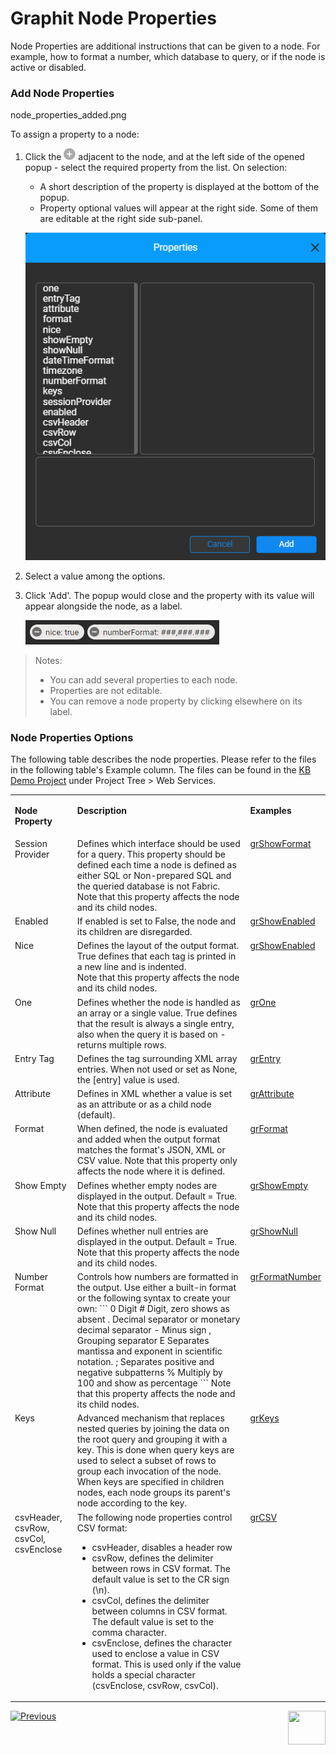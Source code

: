 # Graphit Node Properties

Node Properties are additional instructions that can be given to a node. For example, how to format a number, which database to query, or if the node is active or disabled. 

### Add Node Properties

node_properties_added.png

To assign a property to a node:

1. Click the <img src="images/plus-icon.png" > adjacent to the node, and at the left side of the opened popup - select the required property from the list. On selection:

   - A short description of the property is displayed at the bottom of the popup.  
   - Property optional values will appear at the right side. Some of them are editable at the right side sub-panel.

   <img src="images/node_properties.png" ></img>

2. Select a value among the options.

3. Click 'Add'. The popup would close and the property with its value will appear alongside the node, as a label.

   <img src="images/node_properties_added_dark.png" ></img>

> Notes:
>
> * You can add several properties to each node.
> * Properties are not editable.
> * You can remove a node property by clicking elsewhere on its label.  




### Node Properties Options
The following table describes the node properties. Please refer to the files in the following table's Example column. The files can be found in the [KB Demo Project](/articles/demo_project/Fabric_Demo_Project/00_Fabric_demo_project_setup_guidelines.md) under Project Tree > Web Services. 
<table>
<tbody>
<tr>
<td valign="top" >
<p><strong>Node Property</strong></p>
</td>
<td valign="top" >
<p><strong>Description</strong></p>
</td>
<td valign="top" >
<p><strong>Examples</strong></p>
</td>
</tr>
<tr>
<td valign="top" >Session Provider</td>
<td valign="top" >Defines which interface should be used for a query. This property should be defined each time a node is defined as either SQL or Non-prepared SQL and the queried database is not Fabric.<br />Note that this property affects the node and its child nodes.</td>
<td valign="top" ><a href="/articles/15_web_services_and_graphit/17_Graphit/10_graphit_examples.md#grshowformatgraphit">grShowFormat</a></td> 
</tr>
<tr>
<td valign="top" >Enabled</td>
<td valign="top" >If enabled is set to False, the node and its children are disregarded.</td>
<td valign="top" ><a href="/articles/15_web_services_and_graphit/17_Graphit/10_graphit_examples.md#grshowenabledgraphit">grShowEnabled</a></td>
</tr>
<tr>
<td valign="top" >Nice</td>
<td valign="top" >Defines the layout of the output format. True defines that each tag is printed in a new line and is indented.&nbsp;<br />Note that this property affects the node and its child nodes.</td> 
<td valign="top" ><a href="/articles/15_web_services_and_graphit/17_Graphit/10_graphit_examples.md#grshowenabledgraphit">grShowEnabled</a></td>  
</tr>
<tr>
<td valign="top" >One</td>
<td valign="top" >Defines whether the node is handled as an array or a single value. True defines that the result is always a single entry, also when the query it is based on - returns multiple rows.</td>
<td valign="top" ><a href="/articles/15_web_services_and_graphit/17_Graphit/10_graphit_examples.md#gronegraphit">grOne</a></td>
</tr>
<tr>
<td valign="top" >Entry Tag</td>
<td valign="top" >Defines the tag surrounding XML array entries. When not used or set as None, the [entry] value is used.</td>
<td valign="top" ><a href="/articles/15_web_services_and_graphit/17_Graphit/10_graphit_examples.md#grentrygraphit">grEntry</a></td>
</tr>
<tr>
<td valign="top" >Attribute</td>
<td valign="top" >Defines in XML whether a value is set as an attribute or as a child node (default).&nbsp;</td>
<td valign="top" ><a href="/articles/15_web_services_and_graphit/17_Graphit/10_graphit_examples.md#grattributegraphit...">grAttribute</a></td>
</tr>
<tr>
<td valign="top" >Format</td>
<td valign="top" >When defined, the node is evaluated and added when the output format matches the format's JSON, XML or CSV value. Note that this property only affects the node where it is defined.&nbsp;</td>
<td valign="top" ><a href="/articles/15_web_services_and_graphit/17_Graphit/10_graphit_examples.md#grformatgraphit">grFormat</a></td>
</tr>
<tr>
<td valign="top" >Show Empty</td>
<td valign="top" >Defines whether empty nodes are displayed in the output. Default = True.<br />Note that this property affects the node and its child nodes.
<td valign="top" ><a href="/articles/15_web_services_and_graphit/17_Graphit/10_graphit_examples.md#grshowemptygraphit">grShowEmpty</a></td>
</td>
</tr>
<tr>
<td valign="top" >Show Null</td>
<td valign="top" >Defines whether null entries are displayed in the output. Default = True.<br />Note that this property affects the node and its child nodes.&nbsp;</td>
<td valign="top" ><a href="/articles/15_web_services_and_graphit/17_Graphit/10_graphit_examples.md#grshownullgraphit">grShowNull</a></td>
</tr>
<tr>
<td valign="top" >Number Format</td>
<td valign="top" >Controls how numbers are formatted in the output. Use either a built-in format or the following syntax to create your own:
```
0  Digit
#  Digit, zero shows as absent
.  Decimal separator or monetary decimal separator
-  Minus sign
,  Grouping separator
E  Separates mantissa and exponent in scientific notation.
;  Separates positive and negative subpatterns
%  Multiply by 100 and show as percentage
```
Note that this property affects the node and its child nodes.&nbsp;</td>
<td valign="top" ><a href="/articles/15_web_services_and_graphit/17_Graphit/10_graphit_examples.md#grnumberformatgraphit">grFormatNumber</a></td>
</tr>
<tr>
<td valign="top" >Keys</td>
<td valign="top" >Advanced mechanism that replaces nested queries by joining the data on the root query and grouping it with a key. This is done when query keys are used to select a subset of rows to group each invocation of the node. When keys are specified in children nodes, each node groups its parent's node according to the key.</td>
<td valign="top" ><a href="/articles/15_web_services_and_graphit/17_Graphit/10_graphit_examples.md#grkeysgraphit">grKeys</a></td>
</tr>
<tr>
<td valign="top" >csvHeader, csvRow, csvCol, csvEnclose</td>
<td valign="top" >The following node properties control CSV format:
<ul>
<li>csvHeader, disables a header row</li>
<li>csvRow, defines the delimiter between rows in CSV format. The default value is set to the CR sign (\n).</li>
<li>csvCol, defines the delimiter between columns in CSV format. The default value is set to the comma character.</li>
<li>csvEnclose, defines the character used to enclose a value in CSV format. This is used only if the value holds a special character (csvEnclose, csvRow, csvCol).</li>
</ul>
</td>
<td valign="top" ><a href="/articles/15_web_services_and_graphit/17_Graphit/10_graphit_examples.md#grcsvgraphit">grCSV</a></td>
</tr>
</tbody>
</table>




[![Previous](/articles/images/Previous.png)](/articles/15_web_services_and_graphit/17_Graphit/03_graphit_node_types.md)[<img align="right" width="60" height="54" src="/articles/images/Next.png">](/articles/15_web_services_and_graphit/17_Graphit/05_graphit_debugging.md)

